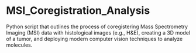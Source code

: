 # MSI_Coregistration_Analysis
Python script that outlines the process of coregistering Mass Spectrometry Imaging (MSI) data with histological images (e.g., H&amp;E), creating a 3D model of a tumor, and deploying modern computer vision techniques to analyze molecules.
